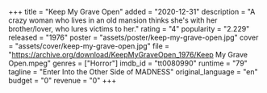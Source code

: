 +++
title = "Keep My Grave Open"
added = "2020-12-31"
description = "A crazy woman who lives in an old mansion thinks she's with her brother/lover, who lures victims to her."
rating = "4"
popularity = "2.229"
released = "1976"
poster = "assets/poster/keep-my-grave-open.jpg"
cover = "assets/cover/keep-my-grave-open.jpg"
file = "https://archive.org/download/KeepMyGraveOpen_1976/Keep My Grave Open.mpeg"
genres = ["Horror"]
imdb_id = "tt0080990"
runtime = "79"
tagline = "Enter Into the Other Side of MADNESS"
original_language = "en"
budget = "0"
revenue = "0"
+++